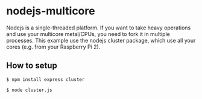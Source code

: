 # nodejs-multicore

Nodejs is a single-threaded platform. If you want to take heavy operations and use your multicore metal/CPUs, you need to fork it in multiple processes. This example use the nodejs cluster package, which use all your cores (e.g. from your Raspberry Pi 2).

## How to setup

`$ npm install express cluster`

`$ node cluster.js`
